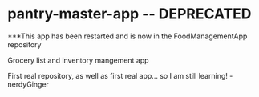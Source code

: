 # pantry-master-app -- DEPRECATED
***This app has been restarted and is now in the FoodManagementApp repository

Grocery list and inventory mangement app

First real repository, as well as first real app... so I am still learning!
-nerdyGinger
